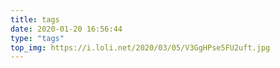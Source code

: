 ```yaml
---
title: tags
date: 2020-01-20 16:56:44
type: "tags"
top_img: https://i.loli.net/2020/03/05/V3GgHPse5FU2uft.jpg
---
```

